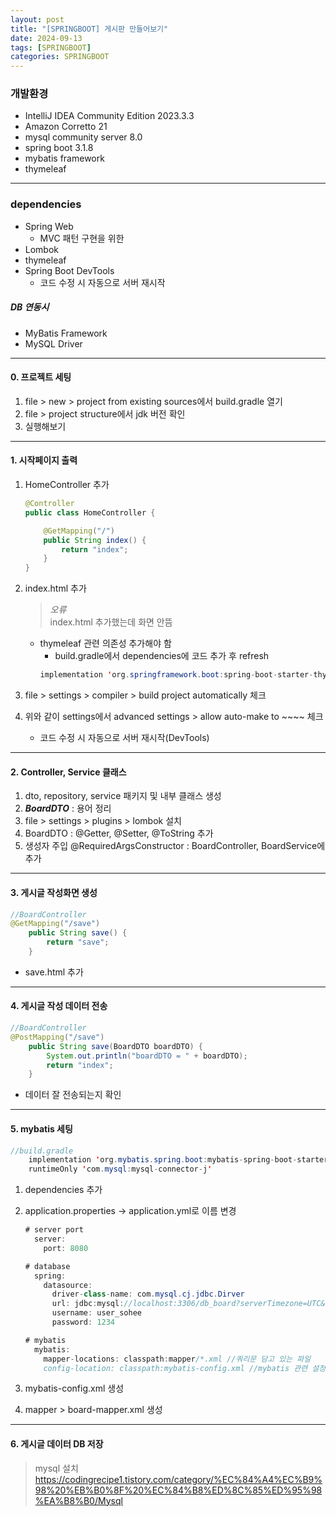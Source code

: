 ```yaml
---
layout: post
title: "[SPRINGBOOT] 게시판 만들어보기"
date: 2024-09-13
tags: [SPRINGBOOT]
categories: SPRINGBOOT
---
```


### 개발환경

- IntelliJ IDEA Community Edition 2023.3.3
- Amazon Corretto 21
- mysql community server 8.0
- spring boot 3.1.8
- mybatis framework
- thymeleaf

---

### dependencies

- Spring Web
  - MVC 패턴 구현을 위한
- Lombok
- thymeleaf
- Spring Boot DevTools
  - 코드 수정 시 자동으로 서버 재시작

##### DB 연동시

- MyBatis Framework
- MySQL Driver

---

#### 0. 프로젝트 세팅

1. file > new > project from existing sources에서 build.gradle 열기
2. file > project structure에서 jdk 버전 확인
3. 실행해보기

---

#### 1. 시작페이지 출력

1. HomeController 추가

   ```java
   @Controller
   public class HomeController {

       @GetMapping("/")
       public String index() {
           return "index";
       }
   }
   ```

2. index.html 추가

   > _오류_  
   > index.html 추가했는데 화면 안뜸

   - thymeleaf 관련 의존성 추가해야 함
     - build.gradle에서 dependencies에 코드 추가 후 refresh
     ```java
     implementation 'org.springframework.boot:spring-boot-starter-thymeleaf'
     ```

3. file > settings > compiler > build project automatically 체크
4. 위와 같이 settings에서 advanced settings > allow auto-make to ~~~~ 체크
   - 코드 수정 시 자동으로 서버 재시작(DevTools)

---

#### 2. Controller, Service 클래스

1. dto, repository, service 패키지 및 내부 클래스 생성
2. **_BoardDTO_** : 용어 정리
3. file > settings > plugins > lombok 설치
4. BoardDTO : @Getter, @Setter, @ToString 추가
5. 생성자 주입 @RequiredArgsConstructor : BoardController, BoardService에 추가

---

#### 3. 게시글 작성화면 생성

```java
//BoardController
@GetMapping("/save")
    public String save() {
        return "save";
    }
```

- save.html 추가

---

#### 4. 게시글 작성 데이터 전송

```java
//BoardController
@PostMapping("/save")
    public String save(BoardDTO boardDTO) {
        System.out.println("boardDTO = " + boardDTO);
        return "index";
    }
```

- 데이터 잘 전송되는지 확인

---

#### 5. mybatis 세팅

```java
//build.gradle
	implementation 'org.mybatis.spring.boot:mybatis-spring-boot-starter:3.0.3'
	runtimeOnly 'com.mysql:mysql-connector-j'
```

1. dependencies 추가
2. application.properties -> application.yml로 이름 변경

   ```java
   # server port
     server:
       port: 8080

   # database
     spring:
       datasource:
         driver-class-name: com.mysql.cj.jdbc.Dirver
         url: jdbc:mysql://localhost:3306/db_board?serverTimezone=UTC&characterEncoding=UTF-8
         username: user_sohee
         password: 1234

   # mybatis
     mybatis:
       mapper-locations: classpath:mapper/*.xml //쿼리문 담고 있는 파일
       config-location: classpath:mybatis-config.xml //mybatis 관련 설정 파일
   ```

3. mybatis-config.xml 생성
4. mapper > board-mapper.xml 생성

---

#### 6. 게시글 데이터 DB 저장

> mysql 설치  
> https://codingrecipe1.tistory.com/category/%EC%84%A4%EC%B9%98%20%EB%B0%8F%20%EC%84%B8%ED%8C%85%ED%95%98%EA%B8%B0/Mysql

